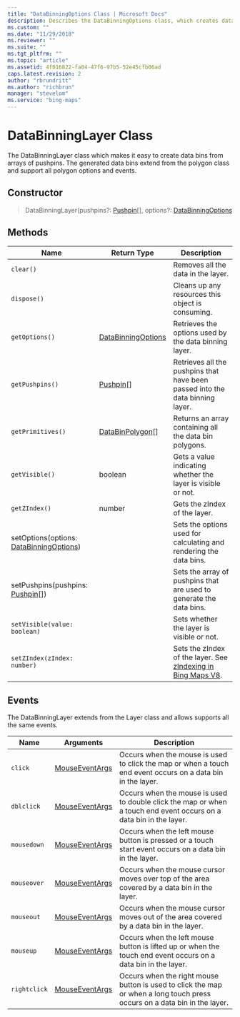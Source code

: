 ```yaml
---
title: "DataBinningOptions Class | Microsoft Docs"
description: Describes the DataBinningOptions class, which creates data bins from arrays, and provides its constructor, methods, and events.
ms.custom: ""
ms.date: "11/29/2018"
ms.reviewer: ""
ms.suite: ""
ms.tgt_pltfrm: ""
ms.topic: "article"
ms.assetid: 4f016822-fa04-47f6-97b5-52e45cfb06ad
caps.latest.revision: 2
author: "rbrundritt"
ms.author: "richbrun"
manager: "stevelom"
ms.service: "bing-maps"
---
```


# DataBinningLayer Class

The DataBinningLayer class which makes it easy to create data bins from arrays of pushpins. The generated data bins extend from the polygon class and support all polygon options and events.

## Constructor

> DataBinningLayer(pushpins?: [Pushpin](../../map-control-api/pushpin-class.md)\[\], options?: [DataBinningOptions](databinningoptions-object.md)

## Methods

| Name                                     | Return Type         | Description                                                                   |
|------------------------------------------|---------------------|-------------------------------------------------------------------------------|
| `clear()`                                  |                     | Removes all the data in the layer.                                            |
| `dispose()`                                |                     | Cleans up any resources this object is consuming.                             |
| `getOptions()`                             | [DataBinningOptions](databinningoptions-object.md) | Retrieves the options used by the data binning layer.                         |
| `getPushpins()`                            | [Pushpin](../../map-control-api/pushpin-class.md)\[\]         | Retrieves all the pushpins that have been passed into the data binning layer. |
| `getPrimitives()`                          | [DataBinPolygon](databinpolygon-class.md)\[\]  | Returns an array containing all the data bin polygons.                        |
| `getVisible()`                             | boolean             | Gets a value indicating whether the layer is visible or not.                  |
| `getZIndex()`                              | number              | Gets the zIndex of the layer.                                                 |
| setOptions(options: [DataBinningOptions](databinningOptions-object.md)) |                     | Sets the options used for calculating and rendering the data bins.            |
| setPushpins(pushpins: [Pushpin](../../map-control-api/pushpin-class.md)\[\])       |                     | Sets the array of pushpins that are used to generate the data bins.           |
| `setVisible(value: boolean)`               |                     | Sets whether the layer is visible or not.                                     |
| `setZIndex(zIndex: number)`                |                     | Sets the zIndex of the layer. See [zIndexing in Bing Maps V8](../../articles/zindexing-in-bing-maps-v8.md).                                                 |

## Events

The DataBinningLayer extends from the Layer class and allows supports all the same events.

| Name       | Arguments           | Description                                                                                                               |
|------------|---------------------|---------------------------------------------------------------------------------------------------------------------------|
| `click`      | [MouseEventArgs](../../map-control-api/mouseeventargs-object.md) | Occurs when the mouse is used to click the map or when a touch end event occurs on a data bin in the layer.               |
| `dblclick`   | [MouseEventArgs](../../map-control-api/mouseeventargs-object.md) | Occurs when the mouse is used to double click the map or when a touch end event occurs on a data bin in the layer.        |
| `mousedown`  | [MouseEventArgs](../../map-control-api/mouseeventargs-object.md) | Occurs when the left mouse button is pressed or a touch start event occurs on a data bin in the layer.                    |
| `mouseover`  | [MouseEventArgs](../../map-control-api/mouseeventargs-object.md) | Occurs when the mouse cursor moves over top of the area covered by a data bin in the layer.                               |
| `mouseout`   | [MouseEventArgs](../../map-control-api/mouseeventargs-object.md) | Occurs when the mouse cursor moves out of the area covered by a data bin in the layer.                                    |
| `mouseup`    | [MouseEventArgs](../../map-control-api/mouseeventargs-object.md) | Occurs when the left mouse button is lifted up or when the touch end event occurs on a data bin in the layer.             |
| `rightclick` | [MouseEventArgs](../../map-control-api/mouseeventargs-object.md) | Occurs when the right mouse button is used to click the map or when a long touch press occurs on a data bin in the layer. |